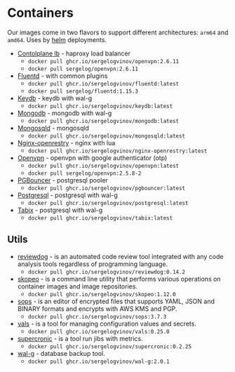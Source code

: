 # Containers

Our images come in two flavors to support different architectures: `arm64` and `amd64`.
Uses by [helm](https://github.com/sergelogvinov/helm-charts) deployments.

* [Contolplane lb](contolplane-lb) - haproxy load balancer
    * `docker pull ghcr.io/sergelogvinov/openvpn:2.6.11`
    * `docker pull sergelog/openvpn:2.6.11`
* [Fluentd](fluentd) - with common plugins
    * `docker pull ghcr.io/sergelogvinov/fluentd:latest`
    * `docker pull sergelog/fluentd:1.15.3`
* [Keydb](keydb) - keydb with wal-g
    * `docker pull ghcr.io/sergelogvinov/keydb:latest`
* [Mongodb](mongodb) - mongodb with wal-g
    * `docker pull ghcr.io/sergelogvinov/mongodb:latest`
* [Mongosqld](mongosqld) - mongosqld
    * `docker pull ghcr.io/sergelogvinov/mongosqld:latest`
* [Nginx-openrestry](nginx-openrestry) - nginx with lua
    * `docker pull ghcr.io/sergelogvinov/nginx-openrestry:latest`
* [Openvpn](openvpn) - openvpn with google authenticator (otp)
    * `docker pull ghcr.io/sergelogvinov/openvpn:latest`
    * `docker pull sergelog/openvpn:2.5.8-2`
* [PGBouncer](pgbouncer) - postgresql pooler
    * `docker pull ghcr.io/sergelogvinov/pgbouncer:latest`
* [Postgresql](postgresql) - postgresql with wal-g
    * `docker pull ghcr.io/sergelogvinov/postgresql:latest`
* [Tabix](tabix) - postgresql with wal-g
    * `docker pull ghcr.io/sergelogvinov/tabix:latest`

## Utils

* [reviewdog](reviewdog) - is an automated code review tool integrated with any code analysis tools regardless of programming language.
    * `docker pull ghcr.io/sergelogvinov/reviewdog:0.14.2`
* [skopeo](skopeo) - is a command line utility that performs various operations on container images and image repositories.
    * `docker pull ghcr.io/sergelogvinov/skopeo:1.12.0`
* [sops](sops) - is an editor of encrypted files that supports YAML, JSON and BINARY formats and encrypts with AWS KMS and PGP.
    * `docker pull ghcr.io/sergelogvinov/sops:3.7.3`
* [vals](vals) - is a tool for managing configuration values and secrets.
    * `docker pull ghcr.io/sergelogvinov/vals:0.25.0`
* [supercronic](supercronic) - is a tool run jibs with metrics.
    * `docker pull ghcr.io/sergelogvinov/supercronic:0.2.25`
* [wal-g](wal-g) - database backup tool.
    * `docker pull ghcr.io/sergelogvinov/wal-g:2.0.1`
